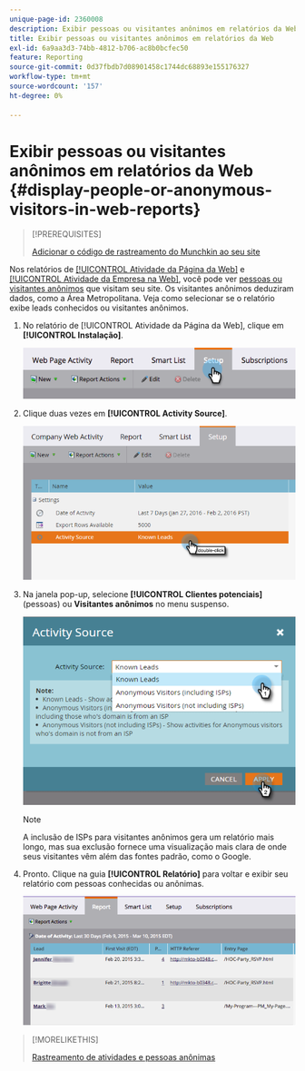 ```yaml
---
unique-page-id: 2360008
description: Exibir pessoas ou visitantes anônimos em relatórios da Web - Documentação do Marketo - Documentação do produto
title: Exibir pessoas ou visitantes anônimos em relatórios da Web
exl-id: 6a9aa3d3-74bb-4812-b706-ac8b0bcfec50
feature: Reporting
source-git-commit: 0d37fbdb7d08901458c1744dc68893e155176327
workflow-type: tm+mt
source-wordcount: '157'
ht-degree: 0%

---
```


# Exibir pessoas ou visitantes anônimos em relatórios da Web {#display-people-or-anonymous-visitors-in-web-reports}

>[!PREREQUISITES]
>
>[Adicionar o código de rastreamento do Munchkin ao seu site](/help/marketo/product-docs/administration/additional-integrations/add-munchkin-tracking-code-to-your-website.md)

Nos relatórios de [[!UICONTROL Atividade da Página da Web]](/help/marketo/product-docs/reporting/basic-reporting/report-types/web-page-activity-report.md) e [[!UICONTROL Atividade da Empresa na Web]](/help/marketo/product-docs/reporting/basic-reporting/report-types/company-web-activity-report.md), você pode ver [pessoas ou visitantes anônimos](/help/marketo/product-docs/core-marketo-concepts/smart-lists-and-static-lists/managing-people-in-smart-lists/understanding-anonymous-activity-and-people.md) que visitam seu site. Os visitantes anônimos deduziram dados, como a Área Metropolitana.  Veja como selecionar se o relatório exibe leads conhecidos ou visitantes anônimos.

1. No relatório de [!UICONTROL Atividade da Página da Web], clique em **[!UICONTROL Instalação]**.

   ![](assets/image2015-3-10-11-3a43-3a13.png)

1. Clique duas vezes em **[!UICONTROL Activity Source]**.

   ![](assets/image2016-2-2-14-3a5-3a59.png)

1. Na janela pop-up, selecione **[!UICONTROL Clientes potenciais]** (pessoas) ou **Visitantes anônimos** no menu suspenso.

   ![](assets/image2016-2-2-14-3a7-3a8.png)

   >[!NOTE]
   >
   >A inclusão de ISPs para visitantes anônimos gera um relatório mais longo, mas sua exclusão fornece uma visualização mais clara de onde seus visitantes vêm além das fontes padrão, como o Google.

1. Pronto. Clique na guia **[!UICONTROL Relatório]** para voltar e exibir seu relatório com pessoas conhecidas ou anônimas.

   ![](assets/image2015-3-10-11-3a48-3a36.png)

>[!MORELIKETHIS]
>
>[Rastreamento de atividades e pessoas anônimas](/help/marketo/product-docs/reporting/basic-reporting/report-activity/tracking-anonymous-activity-and-people.md)
